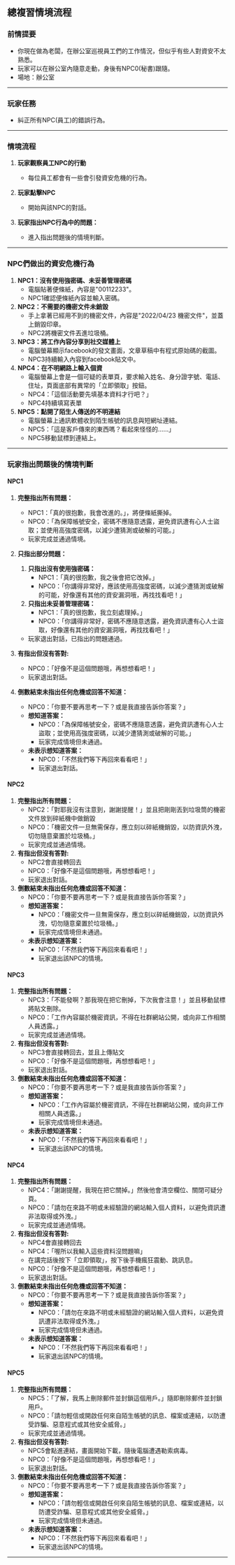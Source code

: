## 總複習情境流程

### 前情提要
- 你現在做為老闆，在辦公室巡視員工們的工作情況，但似乎有些人對資安不太熟悉。
- 玩家可以在辦公室內隨意走動，身後有NPC0(秘書)跟隨。
- 場地：辦公室

---

### 玩家任務
- 糾正所有NPC(員工)的錯誤行為。

---

### 情境流程
1. **玩家觀察員工NPC的行動**
    - 每位員工都會有一些會引發資安危機的行為。

2. **玩家點擊NPC**
    - 開始與該NPC的對話。

3. **玩家指出NPC行為中的問題：**
    - 進入指出問題後的情境判斷。

---

### NPC們做出的資安危機行為
1. **NPC1：沒有使用強密碼、未妥善管理密碼**
    - 電腦貼著便條紙，內容是"00112233"。
    - NPC1確認便條紙內容並輸入密碼。
2. **NPC2：不需要的機密文件未銷毀**
    - 手上拿著已經用不到的機密文件，內容是"2022/04/23 機密文件"，並蓋上銷毀印章。
    - NPC2將機密文件丟進垃圾桶。
3. **NPC3：將工作內容分享到社交媒體上**
    - 電腦螢幕顯示facebook的發文畫面，文章草稿中有程式原始碼的截圖。
    - NPC3持續輸入內容到facebook貼文中。
4. **NPC4：在不明網路上輸入個資**
    - 電腦螢幕上會是一個可疑的表單頁，要求輸入姓名、身分證字號、電話、住址，頁面底部有異常的「立即領取」按鈕。
    - NPC4：「這個活動要先填基本資料才行吧？」
    - NPC4持續填寫表單
5. **NPC5：點開了陌生人傳送的不明連結**
    - 電腦螢幕上通訊軟體收到陌生帳號的訊息與短網址連結。
    - NPC5：「這是客戶傳來的東西嗎？看起來怪怪的……」
    - NPC5移動鼠標到連結上。

---

### 玩家指出問題後的情境判斷
#### **NPC1**
1. **完整指出所有問題：**
    - NPC1：｢真的很抱歉，我會改進的。｣，將便條紙撕掉。
    - NPC0：「為保障帳號安全，密碼不應隨意透露，避免資訊遭有心人士盜取；並使用高強度密碼，以減少遭猜測或破解的可能。」
    - 玩家完成並通過情境。

2. **只指出部分問題：**
    1. **只指出沒有使用強密碼：**
       - NPC1：｢真的很抱歉，我之後會把它改掉。｣
       - NPC0：｢你講得非常好，應該使用高強度密碼，以減少遭猜測或破解的可能，好像還有其他的資安漏洞哦，再找找看吧！｣
    2. **只指出未妥善管理密碼：**
       - NPC1：｢真的很抱歉，我立刻處理掉。｣
       - NPC0：｢你講得非常好，密碼不應隨意透露，避免資訊遭有心人士盜取，好像還有其他的資安漏洞哦，再找找看吧！｣
    - 玩家退出對話，已指出的問題通過。

3. **有指出但沒有答對:**
    - NPC0：｢好像不是這個問題哦，再想想看吧！｣
    - 玩家退出對話。

4. **倒數結束未指出任何危機或回答不知道：**
    - NPC0：｢你要不要再思考一下？或是我直接告訴你答案？｣
    - **想知道答案：**
        - NPC0：「為保障帳號安全，密碼不應隨意透露，避免資訊遭有心人士盜取；並使用高強度密碼，以減少遭猜測或破解的可能。」
        - 玩家完成情境但未通過。
    - **未表示想知道答案：**
        - NPC0：｢不然我們等下再回來看看吧！｣
        - 玩家退出對話。
#### **NPC2**
1. **完整指出所有問題：**
    - NPC2：「對耶我沒有注意到，謝謝提醒！」並且把剛剛丟到垃圾筒的機密文件放到碎紙機中做銷毀
    - NPC0：「機密文件一旦無需保存，應立刻以碎紙機銷毀，以防資訊外洩，切勿隨意棄置於垃圾桶。」
    - 玩家完成並通過情境。
2. **有指出但沒有答對:**
    - NPC2會直接轉回去
    - NPC0：｢好像不是這個問題哦，再想想看吧！｣
    - 玩家退出對話。
3. **倒數結束未指出任何危機或回答不知道：**
    - NPC0：｢你要不要再思考一下？或是我直接告訴你答案？｣
    - **想知道答案：**
        - NPC0：「機密文件一旦無需保存，應立刻以碎紙機銷毀，以防資訊外洩，切勿隨意棄置於垃圾桶。」
        - 玩家完成情境但未通過。
    - **未表示想知道答案：**
        - NPC0：｢不然我們等下再回來看看吧！｣
        - 玩家退出該NPC的情境。
#### **NPC3**
1. **完整指出所有問題：**
    - NPC3：「不能發啊？那我現在把它刪掉，下次我會注意！」並且移動鼠標將貼文刪除。 
    - NPC0：「工作內容屬於機密資訊，不得在社群網站公開，或向非工作相關人員透露。」
    - 玩家完成並通過情境。
2. **有指出但沒有答對:**
    - NPC3會直接轉回去，並且上傳貼文
    - NPC0：｢好像不是這個問題哦，再想想看吧！｣
    - 玩家退出對話。
3. **倒數結束未指出任何危機或回答不知道：**
    - NPC0：｢你要不要再思考一下？或是我直接告訴你答案？｣
    - **想知道答案：**
        - NPC0：「工作內容屬於機密資訊，不得在社群網站公開，或向非工作相關人員透露。」
        - 玩家完成情境但未通過。
    - **未表示想知道答案：**
        - NPC0：｢不然我們等下再回來看看吧！｣
        - 玩家退出該NPC的情境。
#### **NPC4**
1. **完整指出所有問題：**
    - NPC4：「謝謝提醒，我現在把它關掉。」然後他會清空欄位、關閉可疑分頁。
    - NPC0：「請勿在來路不明或未經驗證的網站輸入個人資料，以避免資訊遭非法取得或外洩。」
    - 玩家完成並通過情境。
2. **有指出但沒有答對:**
    - NPC4會直接轉回去
    - NPC4：「喔所以我輸入這些資料沒問題嘛」
    - 在講完話後按下「立即領取」，按下後手機瘋狂震動、跳訊息。
    - NPC0：｢好像不是這個問題哦，再想想看吧！｣
    - 玩家退出對話。
3. **倒數結束未指出任何危機或回答不知道：**
    - NPC0：｢你要不要再思考一下？或是我直接告訴你答案？｣
    - **想知道答案：**
        - NPC0：「請勿在來路不明或未經驗證的網站輸入個人資料，以避免資訊遭非法取得或外洩。」
        - 玩家完成情境但未通過。
    - **未表示想知道答案：**
        - NPC0：｢不然我們等下再回來看看吧！｣
        - 玩家退出該NPC的情境。
#### **NPC5** 
1. **完整指出所有問題：**
    - NPC5：「了解，我馬上刪除郵件並封鎖這個用戶。」隨即刪除郵件並封鎖用戶。
    - NPC0：「請勿輕信或開啟任何來自陌生帳號的訊息、檔案或連結，以防遭受詐騙、惡意程式或其他安全威脅。」
    - 玩家完成並通過情境。
2. **有指出但沒有答對:**
    - NPC5會點進連結，畫面開始下載，隨後電腦遭遇勒索病毒。
    - NPC0：｢好像不是這個問題哦，再想想看吧！｣
    - 玩家退出對話。
3. **倒數結束未指出任何危機或回答不知道：**
    - NPC0：｢你要不要再思考一下？或是我直接告訴你答案？｣
    - **想知道答案：**
        - NPC0：「請勿輕信或開啟任何來自陌生帳號的訊息、檔案或連結，以防遭受詐騙、惡意程式或其他安全威脅。」
        - 玩家完成情境但未通過。
    - **未表示想知道答案：**
        - NPC0：｢不然我們等下再回來看看吧！｣
        - 玩家退出該NPC的情境。

---

